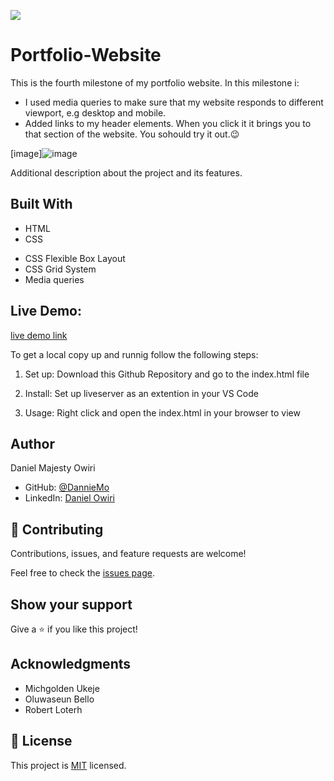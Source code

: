 ![](https://img.shields.io/badge/Microverse-blueviolet)

# Portfolio-Website

This is the fourth milestone of my portfolio website. In this milestone i:

- I used media queries to make sure that my website responds to different viewport, e.g desktop and mobile.
- Added links to my header elements. When you click it it brings you to that section of the website. You sohould try it out.😉


[image]![image](https://user-images.githubusercontent.com/53879944/126681884-9a2bfc3b-35f0-4a2e-ba75-c56780f73a91.png)

Additional description about the project and its features.

## Built With

- HTML
- CSS

* CSS Flexible Box Layout
* CSS Grid System
* Media queries

## Live Demo:  
[live demo link](https://danniemo.github.io/Portfolio-Website/)

To get a local copy up and runnig follow the following steps:

1. Set up:
   Download this Github Repository and go to the index.html file

2. Install:
   Set up liveserver as an extention in your VS Code

3. Usage:
   Right click and open the index.html in your browser to view

## Author

Daniel Majesty Owiri

- GitHub: [@DannieMo](https://github.com/DannieMo)
- LinkedIn: [Daniel Owiri](https://www.linkedin.com/in/daniel-majesty-owiri-85175616b)

## 🤝 Contributing

Contributions, issues, and feature requests are welcome!

Feel free to check the [issues page](https://github.com/DannieMo/Hello-Microverse/issues).

## Show your support

Give a ⭐️ if you like this project!

## Acknowledgments

- Michgolden Ukeje
- Oluwaseun Bello
- Robert Loterh

## 📝 License

This project is [MIT](./MIT.md) licensed.
